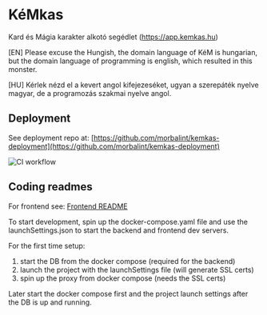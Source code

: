 # KéMkas

Kard és Mágia karakter alkotó segédlet (https://app.kemkas.hu)

\[EN] Please excuse the Hungish, the domain language of KéM is hungarian, but the domain language of programming is english, which resulted in this monster.

\[HU] Kérlek nézd el a kevert angol kifejezeséket, ugyan a szerepáték nyelve magyar, de a programozás szakmai nyelve angol.

## Deployment

See deployment repo at: [https://github.com/morbalint/kemkas-deployment](https://github.com/morbalint/kemkas-deployment)

![CI workflow](https://github.com/morbalint/kemkas-backend/actions/workflows/ci.yml/badge.svg)

## Coding readmes

For frontend see: [Frontend README](https://github.com/morbalint/kemkas/README.md)

To start development, spin up the docker-compose.yaml file and use the launchSettings.json to start the backend and frontend dev servers.

For the first time setup:
1. start the DB from the docker compose (required for the backend)
2. launch the project with the launchSettings file (will generate SSL certs)
3. spin up the proxy from docker compose (needs the SSL certs)

Later start the docker compose first and the project launch settings after the DB is up and running. 

